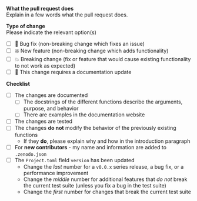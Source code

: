 **What the pull request does**   
Explain in a few words what the pull request does.

**Type of change**   
Please indicate the relevant option(s)

- [ ] :bug: Bug fix (non-breaking change which fixes an issue)
- [ ] :sparkle: New feature (non-breaking change which adds functionality)
- [ ] :boom: Breaking change (fix or feature that would cause existing functionality to not work as expected)
- [ ] :book: This change requires a documentation update

**Checklist**
- [ ] The changes are documented
  - [ ] The docstrings of the different functions describe the arguments, purpose, and behavior 
  - [ ] There are examples in the documentation website
- [ ] The changes are tested
- [ ] The changes **do not** modify the behavior of the previously existing functions
  - If they **do**, please explain why and how in the introduction paragraph
- [ ] For **new contributors** - my name and information are added to `.zenodo.json`
- [ ] The `Project.toml` field `version` has been updated
  - Change the *last* number for a `v0.0.x` series release, a bug fix, or a performance improvement
  - Change the *middle* number for additional features that *do not* break the current test suite (unless you fix a bug in the test suite)
  - Change the *first* number for changes that break the current test suite

